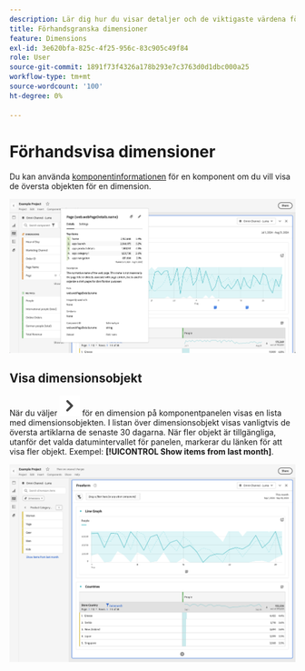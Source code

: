 ```yaml
---
description: Lär dig hur du visar detaljer och de viktigaste värdena för en dimension i Analysis Workspace.
title: Förhandsgranska dimensioner
feature: Dimensions
exl-id: 3e620bfa-825c-4f25-956c-83c905c49f84
role: User
source-git-commit: 1891f73f4326a178b293e7c3763d0d1dbc000a25
workflow-type: tm+mt
source-wordcount: '100'
ht-degree: 0%

---
```


# Förhandsvisa dimensioner

Du kan använda [komponentinformationen](/help/components/use-components-in-workspace.md#component-info) för en komponent om du vill visa de översta objekten för en dimension.

![Komponentinformation](../assets/component-info.png)

<!--
Now, by default, we show dynamic values instead of static ones, with the option to turn them into static values. Other things to note:

* As your data updates, the dynamic dimension columns will update to show the current 5/15 dimension items.
* A dynamic dimension column that is copied or moved will become static.
* When hovering a static dimension column you will see a lock icon, indicating that the dimension is static.

![Dimension column popup highlighting the lock icon.](assets/dimension_static.png)

-->


## Visa dimensionsobjekt

När du väljer ![SparrronRight](/help/assets/icons/ChevronRight.svg) för en dimension på komponentpanelen visas en lista med dimensionsobjekten. I listan över dimensionsobjekt visas vanligtvis de översta artiklarna de senaste 30 dagarna. När fler objekt är tillgängliga, utanför det valda datumintervallet för panelen, markerar du länken för att visa fler objekt. Exempel: **[!UICONTROL Show items from last month]**.

![Visa dimensionsobjekt](assets/dimension-items.png)

